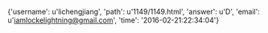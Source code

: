 {'username': u'lichengjiang', 'path': u'1149/1149.html', 'answer': u'D', 'email': u'iamlockelightning@gmail.com', 'time': '2016-02-21:22:34:04'}